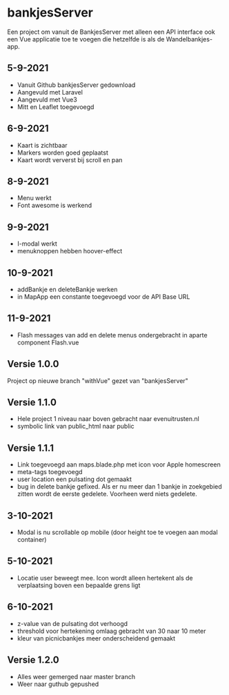 # bankjesServer

Een project om vanuit de BankjesServer met alleen een API interface ook een Vue applicatie toe te voegen die hetzelfde is als de Wandelbankjes-app.

## 5-9-2021
- Vanuit Github bankjesServer gedownload
- Aangevuld met Laravel 
- Aangevuld met Vue3
- Mitt en Leaflet toegevoegd
## 6-9-2021
- Kaart is zichtbaar
- Markers worden goed geplaatst
- Kaart wordt ververst bij scroll en pan

## 8-9-2021
- Menu werkt
- Font awesome is werkend

## 9-9-2021
- I-modal werkt
- menuknoppen hebben hoover-effect

## 10-9-2021
- addBankje en deleteBankje werken
- in MapApp een constante toegevoegd voor de API Base URL
  
## 11-9-2021
- Flash messages van add en delete menus ondergebracht in aparte component Flash.vue

## Versie 1.0.0
Project op nieuwe branch "withVue" gezet van "bankjesServer"

## Versie 1.1.0
- Hele project 1 niveau naar boven gebracht naar evenuitrusten.nl
- symbolic link van public_html naar public

## Versie 1.1.1
- Link toegevoegd aan maps.blade.php met icon voor Apple homescreen
- meta-tags toegevoegd
- user location een pulsating dot gemaakt
- bug in delete bankje gefixed. Als er nu meer dan 1 bankje in zoekgebied zitten wordt de eerste gedelete. Voorheen werd niets gedelete.

## 3-10-2021
- Modal is nu scrollable op mobile (door height toe te voegen aan modal container)

## 5-10-2021
- Locatie user beweegt mee. Icon wordt alleen hertekent als de verplaatsing boven een bepaalde grens ligt


## 6-10-2021
- z-value van de pulsating dot verhoogd
- threshold voor hertekening omlaag gebracht van 30 naar 10 meter
- kleur van picnicbankjes meer onderscheidend gemaakt

## Versie 1.2.0
- Alles weer gemerged naar master branch
- Weer naar guthub gepushed

